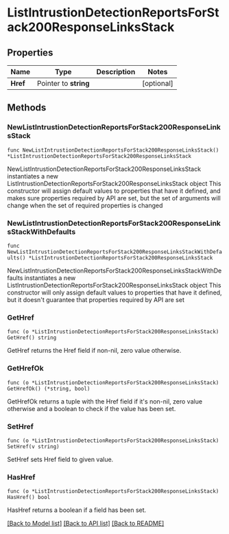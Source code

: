 # ListIntrustionDetectionReportsForStack200ResponseLinksStack

## Properties

Name | Type | Description | Notes
------------ | ------------- | ------------- | -------------
**Href** | Pointer to **string** |  | [optional] 

## Methods

### NewListIntrustionDetectionReportsForStack200ResponseLinksStack

`func NewListIntrustionDetectionReportsForStack200ResponseLinksStack() *ListIntrustionDetectionReportsForStack200ResponseLinksStack`

NewListIntrustionDetectionReportsForStack200ResponseLinksStack instantiates a new ListIntrustionDetectionReportsForStack200ResponseLinksStack object
This constructor will assign default values to properties that have it defined,
and makes sure properties required by API are set, but the set of arguments
will change when the set of required properties is changed

### NewListIntrustionDetectionReportsForStack200ResponseLinksStackWithDefaults

`func NewListIntrustionDetectionReportsForStack200ResponseLinksStackWithDefaults() *ListIntrustionDetectionReportsForStack200ResponseLinksStack`

NewListIntrustionDetectionReportsForStack200ResponseLinksStackWithDefaults instantiates a new ListIntrustionDetectionReportsForStack200ResponseLinksStack object
This constructor will only assign default values to properties that have it defined,
but it doesn't guarantee that properties required by API are set

### GetHref

`func (o *ListIntrustionDetectionReportsForStack200ResponseLinksStack) GetHref() string`

GetHref returns the Href field if non-nil, zero value otherwise.

### GetHrefOk

`func (o *ListIntrustionDetectionReportsForStack200ResponseLinksStack) GetHrefOk() (*string, bool)`

GetHrefOk returns a tuple with the Href field if it's non-nil, zero value otherwise
and a boolean to check if the value has been set.

### SetHref

`func (o *ListIntrustionDetectionReportsForStack200ResponseLinksStack) SetHref(v string)`

SetHref sets Href field to given value.

### HasHref

`func (o *ListIntrustionDetectionReportsForStack200ResponseLinksStack) HasHref() bool`

HasHref returns a boolean if a field has been set.


[[Back to Model list]](../README.md#documentation-for-models) [[Back to API list]](../README.md#documentation-for-api-endpoints) [[Back to README]](../README.md)


